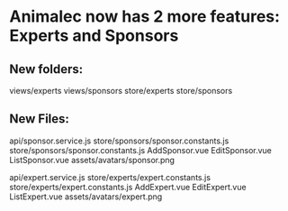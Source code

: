 # Animalec now has 2 more features: Experts and Sponsors

## New folders:
views/experts
views/sponsors
store/experts
store/sponsors

## New Files:
api/sponsor.service.js
store/sponsors/sponsor.constants.js
store/sponsors/sponsor.constants.js
AddSponsor.vue
EditSponsor.vue
ListSponsor.vue
assets/avatars/sponsor.png

api/expert.service.js
store/experts/expert.constants.js
store/experts/expert.constants.js
AddExpert.vue
EditExpert.vue
ListExpert.vue
assets/avatars/expert.png
